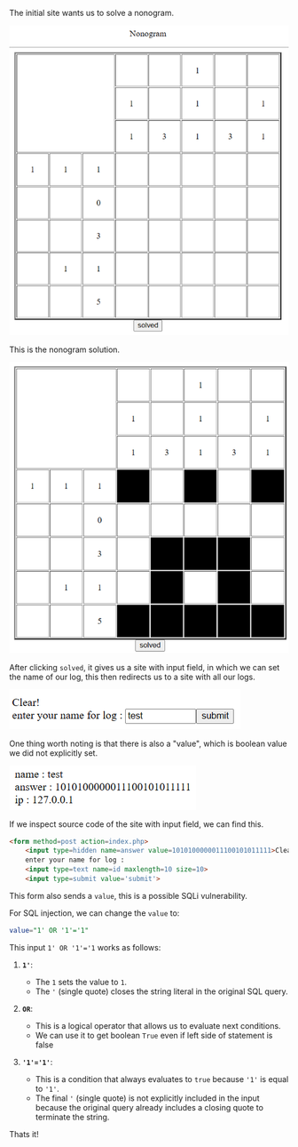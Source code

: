 The initial site wants us to solve a nonogram.

![alt text](imgs/image.png)

This is the nonogram solution.  

![alt text](imgs/image-1.png)

After clicking `solved`, it gives us a site with input field, in which we can set the name of our log, this then redirects us to a site with all our logs.  

![alt text](imgs/image-3.png)


One thing worth noting is that there is also a "value", which is boolean value we did not explicitly set.

![alt text](imgs/image-2.png)

If we inspect source code of the site with input field, we can find this.

```html
<form method=post action=index.php>
    <input type=hidden name=answer value=1010100000011100101011111>Clear!<br>
    enter your name for log : 
    <input type=text name=id maxlength=10 size=10>
    <input type=submit value='submit'>
```

This form also sends a `value`, this is a possible SQLi vulnerability.

For SQL injection, we can change the `value` to:
```SQL
value="1' OR '1'='1"
```

This input `1' OR '1'='1` works as follows:

1. **`1'`**:
   - The `1` sets the value to `1`.
   - The `'` (single quote) closes the string literal in the original SQL query.

2. **`OR`**:
   - This is a logical operator that allows us to evaluate next conditions.
   - We can use it to get boolean `True` even if left side of statement is false

3. **`'1'='1'`**:
   - This is a condition that always evaluates to `true` because `'1'` is equal to `'1'`.
   - The final `'` (single quote) is not explicitly included in the input because the original query already includes a closing quote to terminate the string.


Thats it!